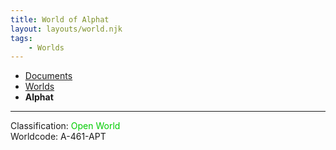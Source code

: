 ```yaml
---
title: World of Alphat
layout: layouts/world.njk
tags:
    - Worlds
---
```

<nav class="breadcrumb">
    <ul>
        <li><a href="/docs">Documents</a></li>
        <li><a href="/docs/world">Worlds</a></li>
        <li><b>Alphat</b></li>
    </ul>
</nav>
<hr>

<div class="alert info">
Classification: <span style="color:#0c0;">Open World</span><br>
Worldcode: A-461-APT
</div>